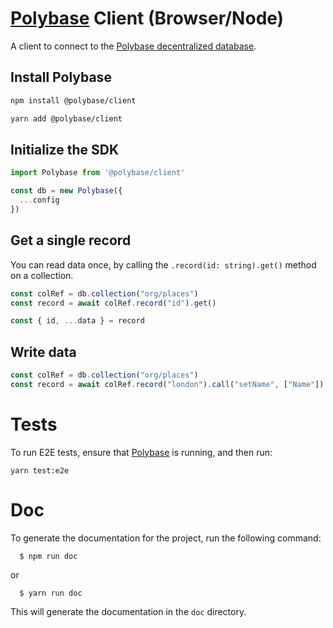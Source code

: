 # [Polybase](https://polybase.xyz) Client (Browser/Node)

A client to connect to the [Polybase decentralized database](https://polybase.xyz).


## Install Polybase

```bash
npm install @polybase/client
```
```bash
yarn add @polybase/client
```

## Initialize the SDK

```typescript
import Polybase from '@polybase/client'

const db = new Polybase({
  ...config
})
```

## Get a single record

You can read data once, by calling the `.record(id: string).get()` method on a collection.

```ts
const colRef = db.collection("org/places")
const record = await colRef.record("id").get()

const { id, ...data } = record
```


## Write data 

```ts
const colRef = db.collection("org/places")
const record = await colRef.record("london").call("setName", ["Name"])
```


# Tests

To run E2E tests, ensure that [Polybase](https://github.com/polybase/polybase) is running, and then run:

```
yarn test:e2e
```

# Doc

To generate the documentation for the project, run the following command:

```
  $ npm run doc
```

or

```
  $ yarn run doc
```

This will generate the documentation in the `doc` directory.
